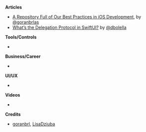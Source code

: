 **Articles**

* [A Repository Full of Our Best Practices in iOS Development](https://infinum.co/the-capsized-eight/repository-full-of-our-best-practices-in-ios-development), by [@goranbrlas](https://twitter.com/goranbrlas)
* [What’s the Delegation Protocol in SwiftUI?](https://medium.com/flawless-app-stories/whats-the-protocol-in-swiftui-94c871f082e5) by [@dbolella](https://twitter.com/dbolella)

**Tools/Controls**

* 

**Business/Career**

* 

**UI/UX**

* 

**Videos**

* 

**Credits**

* [goranbrl](https://github.com/goranbrl), [LisaDziuba](https://github.com/lisadziuba)
